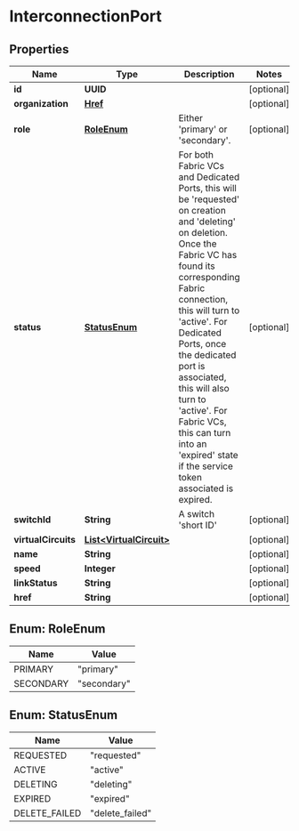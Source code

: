 

# InterconnectionPort


## Properties

| Name | Type | Description | Notes |
|------------ | ------------- | ------------- | -------------|
|**id** | **UUID** |  |  [optional] |
|**organization** | [**Href**](Href.md) |  |  [optional] |
|**role** | [**RoleEnum**](#RoleEnum) | Either &#39;primary&#39; or &#39;secondary&#39;. |  [optional] |
|**status** | [**StatusEnum**](#StatusEnum) | For both Fabric VCs and Dedicated Ports, this will be &#39;requested&#39; on creation and &#39;deleting&#39; on deletion. Once the Fabric VC has found its corresponding Fabric connection, this will turn to &#39;active&#39;. For Dedicated Ports, once the dedicated port is associated, this will also turn to &#39;active&#39;. For Fabric VCs, this can turn into an &#39;expired&#39; state if the service token associated is expired. |  [optional] |
|**switchId** | **String** | A switch &#39;short ID&#39; |  [optional] |
|**virtualCircuits** | [**List&lt;VirtualCircuit&gt;**](VirtualCircuit.md) |  |  [optional] |
|**name** | **String** |  |  [optional] |
|**speed** | **Integer** |  |  [optional] |
|**linkStatus** | **String** |  |  [optional] |
|**href** | **String** |  |  [optional] |



## Enum: RoleEnum

| Name | Value |
|---- | -----|
| PRIMARY | &quot;primary&quot; |
| SECONDARY | &quot;secondary&quot; |



## Enum: StatusEnum

| Name | Value |
|---- | -----|
| REQUESTED | &quot;requested&quot; |
| ACTIVE | &quot;active&quot; |
| DELETING | &quot;deleting&quot; |
| EXPIRED | &quot;expired&quot; |
| DELETE_FAILED | &quot;delete_failed&quot; |




